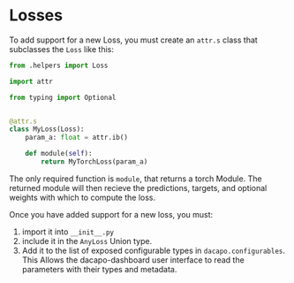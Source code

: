 # Losses

To add support for a new Loss, you must create an `attr.s` class that
subclasses the `Loss` like this:

```python
from .helpers import Loss

import attr

from typing import Optional


@attr.s
class MyLoss(Loss):
    param_a: float = attr.ib()

    def module(self):
        return MyTorchLoss(param_a)
```

The only required function is `module`, that returns a torch Module. The returned
module will then recieve the predictions, targets, and optional weights with which
to compute the loss.

Once you have added support for a new loss, you must:
1) import it into `__init__.py`
2) include it in the `AnyLoss` Union type.
3) Add it to the list of exposed configurable types in `dacapo.configurables`. This Allows
the dacapo-dashboard user interface to read the parameters with their types and metadata.